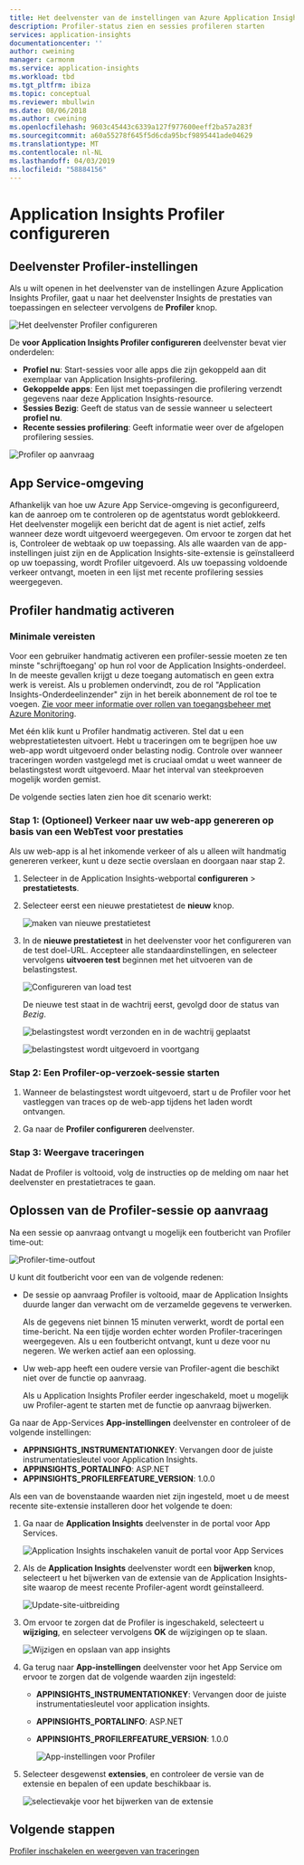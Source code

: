```yaml
---
title: Het deelvenster van de instellingen van Azure Application Insights Profiler gebruiken | Microsoft Docs
description: Profiler-status zien en sessies profileren starten
services: application-insights
documentationcenter: ''
author: cweining
manager: carmonm
ms.service: application-insights
ms.workload: tbd
ms.tgt_pltfrm: ibiza
ms.topic: conceptual
ms.reviewer: mbullwin
ms.date: 08/06/2018
ms.author: cweining
ms.openlocfilehash: 9603c45443c6339a127f977600eeff2ba57a283f
ms.sourcegitcommit: a60a55278f645f5d6cda95bcf9895441ade04629
ms.translationtype: MT
ms.contentlocale: nl-NL
ms.lasthandoff: 04/03/2019
ms.locfileid: "58884156"
---
```

# <a name="configure-application-insights-profiler"></a>Application Insights Profiler configureren

## <a name="profiler-settings-pane"></a>Deelvenster Profiler-instellingen

Als u wilt openen in het deelvenster van de instellingen Azure Application Insights Profiler, gaat u naar het deelvenster Insights de prestaties van toepassingen en selecteer vervolgens de **Profiler** knop.

![Het deelvenster Profiler configureren][configure-profiler-entry]

De **voor Application Insights Profiler configureren** deelvenster bevat vier onderdelen: 
* **Profiel nu**: Start-sessies voor alle apps die zijn gekoppeld aan dit exemplaar van Application Insights-profilering.
* **Gekoppelde apps**: Een lijst met toepassingen die profilering verzendt gegevens naar deze Application Insights-resource.
* **Sessies Bezig**: Geeft de status van de sessie wanneer u selecteert **profiel nu**. 
* **Recente sessies profilering**: Geeft informatie weer over de afgelopen profilering sessies.

![Profiler op aanvraag][profiler-on-demand]

## <a name="app-service-environment"></a>App Service-omgeving
Afhankelijk van hoe uw Azure App Service-omgeving is geconfigureerd, kan de aanroep om te controleren op de agentstatus wordt geblokkeerd. Het deelvenster mogelijk een bericht dat de agent is niet actief, zelfs wanneer deze wordt uitgevoerd weergegeven. Om ervoor te zorgen dat het is, Controleer de webtaak op uw toepassing. Als alle waarden van de app-instellingen juist zijn en de Application Insights-site-extensie is geïnstalleerd op uw toepassing, wordt Profiler uitgevoerd. Als uw toepassing voldoende verkeer ontvangt, moeten in een lijst met recente profilering sessies weergegeven.

## <a id="profileondemand"></a> Profiler handmatig activeren

### <a name="minimum-requirements"></a>Minimale vereisten 
Voor een gebruiker handmatig activeren een profiler-sessie moeten ze ten minste "schrijftoegang' op hun rol voor de Application Insights-onderdeel. In de meeste gevallen krijgt u deze toegang automatisch en geen extra werk is vereist. Als u problemen ondervindt, zou de rol "Application Insights-Onderdeelinzender" zijn in het bereik abonnement de rol toe te voegen. [Zie voor meer informatie over rollen van toegangsbeheer met Azure Monitoring](https://docs.microsoft.com/en-us/azure/azure-monitor/app/resources-roles-access-control).

Met één klik kunt u Profiler handmatig activeren. Stel dat u een webprestatietesten uitvoert. Hebt u traceringen om te begrijpen hoe uw web-app wordt uitgevoerd onder belasting nodig. Controle over wanneer traceringen worden vastgelegd met is cruciaal omdat u weet wanneer de belastingstest wordt uitgevoerd. Maar het interval van steekproeven mogelijk worden gemist.

De volgende secties laten zien hoe dit scenario werkt:

### <a name="step-1-optional-generate-traffic-to-your-web-app-by-starting-a-web-performance-test"></a>Stap 1: (Optioneel) Verkeer naar uw web-app genereren op basis van een WebTest voor prestaties

Als uw web-app is al het inkomende verkeer of als u alleen wilt handmatig genereren verkeer, kunt u deze sectie overslaan en doorgaan naar stap 2.

1. Selecteer in de Application Insights-webportal **configureren** > **prestatietests**. 

1. Selecteer eerst een nieuwe prestatietest de **nieuw** knop.

   ![maken van nieuwe prestatietest][create-performance-test]

1. In de **nieuwe prestatietest** in het deelvenster voor het configureren van de test doel-URL. Accepteer alle standaardinstellingen, en selecteer vervolgens **uitvoeren test** beginnen met het uitvoeren van de belastingstest.

    ![Configureren van load test][configure-performance-test]

    De nieuwe test staat in de wachtrij eerst, gevolgd door de status van *Bezig*.

    ![belastingstest wordt verzonden en in de wachtrij geplaatst][load-test-queued]

    ![belastingstest wordt uitgevoerd in voortgang][load-test-in-progress]

### <a name="step-2-start-a-profiler-on-demand-session"></a>Stap 2: Een Profiler-op-verzoek-sessie starten

1. Wanneer de belastingstest wordt uitgevoerd, start u de Profiler voor het vastleggen van traces op de web-app tijdens het laden wordt ontvangen.

1. Ga naar de **Profiler configureren** deelvenster.


### <a name="step-3-view-traces"></a>Stap 3: Weergave traceringen

Nadat de Profiler is voltooid, volg de instructies op de melding om naar het deelvenster en prestatietraces te gaan.

## <a name="troubleshoot-the-profiler-on-demand-session"></a>Oplossen van de Profiler-sessie op aanvraag

Na een sessie op aanvraag ontvangt u mogelijk een foutbericht van Profiler time-out:

![Profiler-time-outfout][profiler-timeout]

U kunt dit foutbericht voor een van de volgende redenen:

* De sessie op aanvraag Profiler is voltooid, maar de Application Insights duurde langer dan verwacht om de verzamelde gegevens te verwerken.  

  Als de gegevens niet binnen 15 minuten verwerkt, wordt de portal een time-bericht. Na een tijdje worden echter worden Profiler-traceringen weergegeven. Als u een foutbericht ontvangt, kunt u deze voor nu negeren. We werken actief aan een oplossing.

* Uw web-app heeft een oudere versie van Profiler-agent die beschikt niet over de functie op aanvraag.  

  Als u Application Insights Profiler eerder ingeschakeld, moet u mogelijk uw Profiler-agent te starten met de functie op aanvraag bijwerken.
  
Ga naar de App-Services **App-instellingen** deelvenster en controleer of de volgende instellingen:
* **APPINSIGHTS_INSTRUMENTATIONKEY**: Vervangen door de juiste instrumentatiesleutel voor Application Insights.
* **APPINSIGHTS_PORTALINFO**: ASP.NET
* **APPINSIGHTS_PROFILERFEATURE_VERSION**: 1.0.0

Als een van de bovenstaande waarden niet zijn ingesteld, moet u de meest recente site-extensie installeren door het volgende te doen:

1. Ga naar de **Application Insights** deelvenster in de portal voor App Services.

    ![Application Insights inschakelen vanuit de portal voor App Services][enable-app-insights]

1. Als de **Application Insights** deelvenster wordt een **bijwerken** knop, selecteert u het bijwerken van de extensie van de Application Insights-site waarop de meest recente Profiler-agent wordt geïnstalleerd.

    ![Update-site-uitbreiding][update-site-extension]

1. Om ervoor te zorgen dat de Profiler is ingeschakeld, selecteert u **wijziging**, en selecteer vervolgens **OK** de wijzigingen op te slaan.

    ![Wijzigen en opslaan van app insights][change-and-save-appinsights]

1. Ga terug naar **App-instellingen** deelvenster voor het App Service om ervoor te zorgen dat de volgende waarden zijn ingesteld:
   * **APPINSIGHTS_INSTRUMENTATIONKEY**: Vervangen door de juiste instrumentatiesleutel voor application insights.
   * **APPINSIGHTS_PORTALINFO**: ASP.NET 
   * **APPINSIGHTS_PROFILERFEATURE_VERSION**: 1.0.0

     ![App-instellingen voor Profiler][app-settings-for-profiler]

1. Selecteer desgewenst **extensies**, en controleer de versie van de extensie en bepalen of een update beschikbaar is.

    ![selectievakje voor het bijwerken van de extensie][check-for-extension-update]

## <a name="next-steps"></a>Volgende stappen
[Profiler inschakelen en weergeven van traceringen](profiler-overview.md?toc=/azure/azure-monitor/toc.json)

[profiler-on-demand]: ./media/profiler-settings/Profiler-on-demand.png
[configure-profiler-entry]: ./media/profiler-settings/configure-profiler-entry.png
[create-performance-test]: ./media/profiler-settings/new-performance-test.png
[configure-performance-test]: ./media/profiler-settings/configure-performance-test.png
[load-test-queued]: ./media/profiler-settings/load-test-queued.png
[load-test-in-progress]: ./media/profiler-settings/load-test-inprogress.png
[enable-app-insights]: ./media/profiler-settings/enable-app-insights-blade-01.png
[update-site-extension]: ./media/profiler-settings/update-site-extension-01.png
[change-and-save-appinsights]: ./media/profiler-settings/change-and-save-appinsights-01.png
[app-settings-for-profiler]: ./media/profiler-settings/appsettings-for-profiler-01.png
[check-for-extension-update]: ./media/profiler-settings/check-extension-update-01.png
[profiler-timeout]: ./media/profiler-settings/profiler-timeout.png
